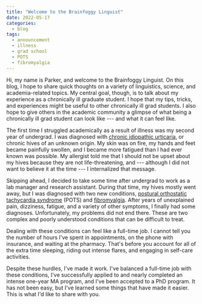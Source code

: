 ```yaml
---
title: "Welcome to the Brainfoggy Linguist"
date: 2022-05-17
categories:
  - blog
tags:
  - announcement
  - illness
  - grad school
  - POTS
  - fibromyalgia
---
```


Hi, my name is Parker, and welcome to the Brainfoggy Linguist. On this blog, I hope to share quick thoughts on a variety of linguistics, science, and academia-related topics. My central goal, though, is to talk about my experience as a chronically ill graduate student. I hope that my tips, tricks, and experiences might be useful to other chronically ill grad students. I also hope to give others in the academic community a glimpse of what being a chronically ill grad student can look like --- and what it can feel like.

The first time I struggled academically as a result of illness was my second year of undergrad. I was diagnosed with [chronic idiopathic urticaria](https://allergyasthmanetwork.org/health-a-z/chronic-idiopathic-urticaria-ciu/), or chronic hives of an unknown origin. My skin was on fire, my hands and feet became painfully swollen, and I became more fatigued than I had ever known was possible. My allergist told me that I should not be upset about my hives because they are not life-threatening, and --- although I did not want to believe it at the time --- I internalized that message.

Skipping ahead, I decided to take some time after undergrad to work as a lab manager and research assistant. During that time, my hives mostly went away, but I was diagnosed with two new conditions, [postural orthostatic tachycardia syndrome](http://www.dysautonomiainternational.org/page.php?ID=30) (POTS) and [fibromyalgia](https://www.rheumatology.org/I-Am-A/Patient-Caregiver/Diseases-Conditions/Fibromyalgia). After years of unexplained pain, dizziness, fatigue, and a variety of other symptoms, I finally had some diagnoses. Unfortunately, my problems did not end there. These are two complex and poorly understood conditions that can be difficult to treat.

Dealing with these conditions can feel like a full-time job. I cannot tell you the number of hours I've spent in appointments, on the phone with insurance, and waiting at the pharmacy. That's before you account for all of the extra time sleeping, riding out intense flares, and engaging in self-care activities.

Despite these hurdles, I've made it work. I've balanced a full-time job with these conditions, I've successfully applied to and nearly completed an intense one-year MA program, and I've been accepted to a PhD program. It has not been easy, but I've learned some things that have made it easier. This is what I'd like to share with you.
